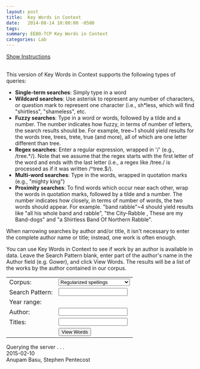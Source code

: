 ```yaml
---
layout: post
title:  Key Words in Context
date:   2014-08-14 10:00:00 -0500
tags:
summary: EEBO-TCP Key Words in Context
categories: Lab
---
```


<div class='page'>
<div>

<div id="leftContent">

<a href="javascript:toggle_instructions()" id="instructions_link">Show Instructions</a><br/><br/>

<div id="instructions">

<p>This version of Key Words in Context supports the following types of queries:</p>

<ul>
<li><b>Single-term searches</b>:  Simply type in a word</li>
<li><b>Wildcard searches</b>:  Use asterisk to represent any number of characters, or question mark to represent one character (i.e., sh*less, which will find "shirtless", "shameless", etc.</li>
<li><b>Fuzzy searches</b>: Type in a word or words, followed by a tilde and a number.  The number indicates how fuzzy, in terms of number of letters, the search results should be.  For example, tree~1 should yield results for the words tree, trees, trete, true (and more), all of which are one letter different than tree.</li>
<li><b>Regex searches</b>: Enter a regular expression, wrapped in '/' (e.g., /tree.*/).  Note that we assume that the regex starts with the first letter of the word and ends with the last letter (i.e., a regex like /tree./ is processed as if it was written /^tree.$/).</li>
<li><b>Multi-word searches</b>:  Type in the words, wrapped in quotation marks (e.g., "mighty king")</li>
<li><b>Proximity searches</b>: To find words which occur near each other, wrap the words in quotation marks, followed by a tilde and a number.  The number indicates how closely, in terms of number of words, the two words should appear.  For example. "band rabble"~4 should yield results like  "all his whole band and rabble", "the City-Rabble , These are my Band-dogs" and "a Shirtless Band Of Northern Rabble".</li>
</ul>

<p>When narrowing searches by author and/or title, it isn't necessary to enter the complete author name or title; instead, one work is often enough.</p>

<p>You can use Key Words in Context to see if work by an author is available in data.  Leave the Search Pattern blank, enter part of the author's name in the Author field (e.g. Gower), and click View Words.  The results will be a list of the works by the author contained in our corpus.</p>
</div>

<table>

<tr>
<td class="formColumn1">
Corpus:
</td>    
<td class="formColumn2">  
<select id="corpus">
<option value="plaintext_reg" selected>Regularized spellings</option>
<option value="plaintext">Original spellings</option>
<option value="plaintext_lem">Lemmatized and regularized</option>
</select>
</td>  
</tr>


<tr>
<td class="formColumn1">
Search Pattern:
</td>    
<td class="formColumn2">   
<input type="text" id="searchPattern">
</td>   
</tr>
<tr>
<td class="formColumn1">
Year range:
</td>    
<td class="formColumn2x2">
<div  id="yearSlider">
</div>
</td>  
</tr>

<tr>
<td class="formColumn1">
Author:
</td>    
<td class="formColumn2">   
<input type="text" id="authors">
</td>   
</tr>

<tr>
<td class="formColumn1">
Titles:
</td>    
<td class="formColumn2">   
<input type="text" id="titles">
</td>    
</tr>

<tr>
<td class="formColumn1">
&nbsp;
</td>
<td class="formColumn2">  
<button type="button" onclick="javascript:runGrok();">View Words</button>
</td>    
</tr>

</table>

</div>

<div id="rightContent">
</div>

</div>

<div id="clearContent"></div>

<div id="resultsInformation" class="pagingWidget"></div>

<div id="topPagingWidget" class="pagingWidget"></div>

<div id="results"></div>

<div id="bottomPagingWidget" class="pagingWidget"></div>

<div id="runningQueryMessage">Querying the server . . . </div>


<!-- COPY JS FROM THE APPLICATION -->

<script src="/assets/tools/js/jquery-1.11.0.min.js?v=1500"></script>
<script src="/assets/tools/js/jquery-ui-1.11.0.custom/jquery-ui.min.js?v=1500"></script>
<script src="/assets/tools/js/jQRangeSlider-5.7.0/jQRangeSlider-min.js?v=1500"></script>
<link rel="stylesheet" type="text/css" href="/assets/tools/js/jQRangeSlider-5.7.0/css/classic.css?v=1500">
<link rel="stylesheet" type="text/css" href="/assets/tools/css/webGrok.css?v=1500">
<script src="/assets/tools/js/webGrok.js?v=1500" charset="utf-8"></script>
<link rel="stylesheet" type="text/css" href="/assets/tools/css/common_tool_styles.css?v=1500"/>

</div>
<div class='small italics'>2015-02-10</div>
<div class='small italics'>Anupam Basu, Stephen Pentecost</div>
